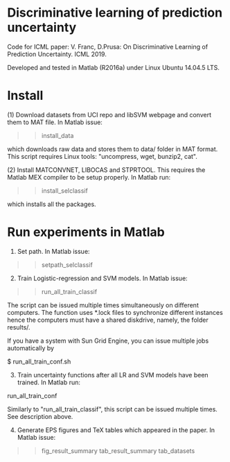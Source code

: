 # Discriminative learning of prediction uncertainty

Code for ICML paper: 
V. Franc, D.Prusa: On Discriminative Learning of Prediction Uncertainty. ICML 2019.

Developed and tested in Matlab (R2016a) under Linux Ubuntu 14.04.5 LTS.

# Install

(1) Download datasets from UCI repo and libSVM webpage and convert them to MAT file. 
In Matlab issue:

  >> install_data

which downloads raw data and stores them to data/ folder in MAT format.
This script requires Linux tools: "uncompress, wget, bunzip2, cat". 


(2) Install MATCONVNET, LIBOCAS and STPRTOOL. This requires the Matlab MEX compiler 
to be setup properly. In Matlab run:

>> install_selclassif

which installs all the packages.


# Run experiments in Matlab

1. Set path. In Matlab issue:

>> setpath_selclassif


2. Train Logistic-regression and SVM models. In Matlab issue:

>> run_all_train_classif

The script can be issued multiple times simultaneously on different computers. The function 
uses *.lock files to synchronize different instances hence the computers must have a 
shared diskdrive, namely, the folder results/.

If you have a system with Sun Grid Engine, you can issue multiple jobs automatically by 

$ run_all_train_conf.sh


3. Train uncertainty functions after all LR and SVM models have been trained. In Matlab run:

run_all_train_conf

Similarly to "run_all_train_classif", this script can be issued multiple times. 
See description above.


4. Generate EPS figures and TeX tables which appeared in the paper. In Matlab issue:

>> fig_result_summary
>> tab_result_summary
>> tab_datasets

